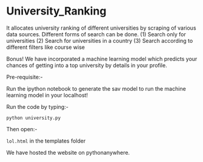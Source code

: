 # University_Ranking

It allocates university ranking of different universities by scraping of various data sources. 
Different forms of search can be done.
(1) Search only for universities
(2) Search for universities in a country
(3) Search according to different filters like course wise


Bonus!
We have incorporated a machine learning model which predicts your chances of getting into a top university by details in your profile.

Pre-requisite:-

Run the ipython notebook to generate the sav model to run the machine learning model in your localhost!


Run the code by typing:-

```python university.py```

Then open:-

```lol.html``` in the templates folder

We have hosted the website on pythonanywhere.


